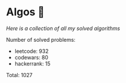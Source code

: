 # Algos 🏯

_Here is a collection of all my solved algorithms_

Number of solved problems:
- leetcode: 932
- codewars: 80
- hackerrank: 15

Total: 1027
